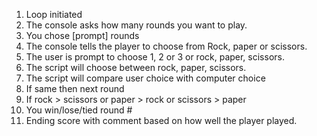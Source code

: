 1. Loop initiated
2. The console asks how many rounds you want to play.
3. You chose [prompt] rounds
4. The console tells the player to choose from Rock, paper or scissors.
5. The user is prompt to choose 1, 2 or 3 or rock, paper, scissors.
6. The script will choose between rock, paper, scissors.
7. The script will compare user choice with computer choice
8. If same then next round
9. If rock > scissors or paper > rock or scissors > paper
10. You win/lose/tied round #
11. Ending score with comment based on how well the player played.
